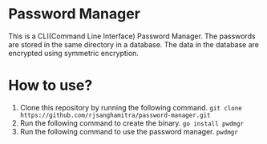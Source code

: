 # Password Manager
This is a CLI(Command Line Interface) Password Manager.
The passwords are stored in the same directory in a database. The data in the database are encrypted using symmetric encryption.

# How to use?
1. Clone this repository by running the following command.
`git clone https://github.com/rjsanghamitra/password-manager.git`
2. Run the following command to create the binary.
`go install pwdmgr`
3. Run the following command to use the password manager.
`pwdmgr`
